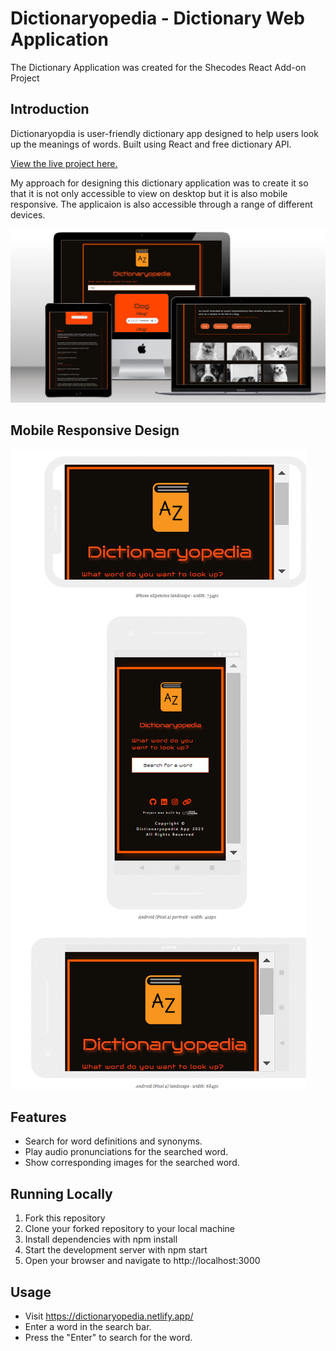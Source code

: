 # Dictionaryopedia - Dictionary Web Application

The Dictionary Application was created for the Shecodes React Add-on Project

## Introduction

Dictionaryopdia is user-friendly dictionary app designed to help users look up the meanings of words. Built using React and free dictionary API.

[View the live project here.](https://dictionaryopedia.netlify.app/)

My approach for designing this dictionary application was to create it so that it is not only accessible to view on desktop but it is also mobile responsive. The applicaion is also accessible through a range of different devices.

![page mock up.](/src/images/dictionary-mockup.png)

## Mobile Responsive Design

![mobile mock up.](/src/images/mobile-mockup.png)

## Features

- Search for word definitions and synonyms.
- Play audio pronunciations for the searched word.
- Show corresponding images for the searched word.

## Running Locally

1. Fork this repository
2. Clone your forked repository to your local machine
3. Install dependencies with npm install
4. Start the development server with npm start
5. Open your browser and navigate to http://localhost:3000

## Usage

- Visit https://dictionaryopedia.netlify.app/
- Enter a word in the search bar.
- Press the "Enter" to search for the word.
